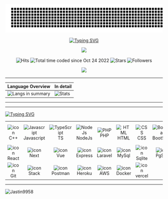 ![gitartwork](gitartwork.svg)

  <p align="center">
      <a href="https://github.com/Jastin9958">
          <img src="https://readme-typing-svg.demolab.com?font=Fira+Code&weight=600&duration=2000&pause=1000&center=true&width=1000&lines=I'm + Jastin! + Passionate+Software+Engineer + FullStack+ | + Blockchain + DepOps+ Engineer" alt="Typing SVG" /0>
      </a>
  </p>

  <div align="center">
      <img id="preview" src="https://komarev.com/ghpvc/?username=Jastin9958&color=grey">
  </div>

  <div align="center">
      
  ![Hits](https://hits.seeyoufarm.com/api/count/incr/badge.svg?url=https%3A%2F%2Fgithub.com%2FJastin9958&count_bg=%2379C83D&title_bg=%23555555&icon=github.svg&icon_color=%23E7E7E7&title=Hits&edge_flat=false)
  ![Total time coded since Oct 24 2022](https://wakatime.com/badge/user/168edf9f-71dc-49cc-bf77-592d9c9d4eed.svg)
  ![Stars](https://img.shields.io/github/stars/Jastin9958?label=Stars&style=social)
  ![Followers](https://img.shields.io/github/followers/Jastin9958?label=Followers&style=social)

  </div>

    

  <p align="center">
     <img src="https://streak-stats.demolab.com?user=Jastin9958&theme=tokyonight"/> 
  </p>


  <div align="center">
    
  ----
  |  Language Overview | In detail |
  |--------------------|-----------|
  | ![Langs in summary](https://github-readme-stats.vercel.app/api/top-langs/?username=Jastin9958&theme=tokyonight&hide_border=false&include_all_commits=false&count_private=false&layout=compact&langs_count=6) | ![Stats](https://github-readme-stats.vercel.app/api?username=Jastin9958&show_icons=true&theme=tokyonight&include_all_commits=true&count_private=true) |
  ---

  </div>
  
  ---
  
  
  <div id="language and tools">
    <a href="https://github.com/Jastin5831">
      <img src="https://readme-typing-svg.demolab.com?font=Tektur&pause=3000&random=false&width=620&lines=Language+  and  + Tools + Which + I + used + to + Developing" alt="Typing SVG" />
    </a>
    <br>
    <table style="text-align: center;">  
      <tr>  
        <td align="center" width="80" align="center" width="80">  
          <img  width="35" height="35" src="https://skillicons.dev/icons?i=cpp" alt="icon" alt="C++" />  
          <br>C++  
        </td>  
        <td align="center" width="80">  
          <img  width="35" height="35" src="https://skillicons.dev/icons?i=js" alt="Javascript" />  
          <br>Javascript  
        </td>  
        <td align="center" width="80">  
          <img  width="35" height="35" src="https://skillicons.dev/icons?i=ts" alt="TypeScript" />  
          <br>TS  
        </td>  
        <td align="center" width="80">  
          <img  width="35" height="35" src="https://skillicons.dev/icons?i=nodejs" alt="NodeJs" />  
          <br>NodeJs  
        </td> 
        <td align="center" width="80">  
          <img  width="35" height="35" src="https://skillicons.dev/icons?i=php" alt="PHP" />  
          <br>PHP  
        </td>  
        <td align="center" width="80">  
          <img  width="35" height="35" src="https://skillicons.dev/icons?i=html" alt="HTML" />  
          <br>HTML  
        </td>  
        <td align="center" width="80">  
          <img  width="35" height="35" src="https://skillicons.dev/icons?i=css" alt="CSS" />  
          <br>CSS  
        </td> 
        <td align="center" width="80">  
          <img  width="35" height="35" src="https://skillicons.dev/icons?i=bootstrap" alt="BootStrap" />  
          <br>BootStrap  
        </td> 
        <td align="center" width="80">  
          <img  width="35" height="35" src="https://skillicons.dev/icons?i=tailwindcss" alt="TailwindCss" />  
          <br>TailwindCss  
        </td> 
        <td align="center" width="80">  
          <img  width="35" height="35" src="https://skillicons.dev/icons?i=materialui" alt="Material" />  
          <br>Material UI  
        </td> 
      </tr>  
      <tr>  
        <td align="center" width="80">  
          <img  width="35" height="35" src="https://skillicons.dev/icons?i=react" alt="icon" alt="React" />  
          <br>React  
        </td>
        <td align="center" width="80">  
          <img  width="35" height="35" src="https://skillicons.dev/icons?i=next" alt="icon" alt="Next" />  
          <br>Next  
        </td>
        <td align="center" width="80">  
          <img  width="35" height="35" src="https://skillicons.dev/icons?i=vue" alt="icon" alt="Vue" />  
          <br>Vue  
        </td>
        <td align="center" width="80">  
          <img  width="35" height="35" src="https://skillicons.dev/icons?i=express" alt="icon" alt="Express" />  
          <br>Express  
        </td>
        <td align="center" width="80">  
          <img  width="35" height="35" src="https://skillicons.dev/icons?i=laravel" alt="icon" alt="Laravel" />  
          <br>Laravel  
        </td>
        <td align="center" width="80">  
          <img  width="35" height="35" src="https://skillicons.dev/icons?i=mysql" alt="icon" alt="MySql" />  
          <br>MySql  
        </td>
        <td align="center" width="80">  
          <img  width="35" height="35" src="https://skillicons.dev/icons?i=sqlite" alt="icon" alt="sqlite" />  
          <br>Sqlite  
        </td>
        <td align="center" width="80">  
          <img  width="35" height="35" src="https://skillicons.dev/icons?i=postgresql" alt="icon" alt="PostgreSQL" />  
          <br>PgSQL  
        </td>
        <td align="center" width="80">  
          <img  width="35" height="35" src="https://skillicons.dev/icons?i=mongodb" alt="icon" alt="MongoDB" />  
          <br>MongoDB
        </td>
        <td align="center" width="80">  
          <img  width="35" height="35" src="https://skillicons.dev/icons?i=redis" alt="icon" alt="redis" />  
          <br>Redis
        </td>
      </tr>
      <tr>  
        <td align="center" width="80">  
          <img  width="35" height="35" src="https://skillicons.dev/icons?i=git" alt="icon" alt="Git" />  
          <br>Git  
        </td>
        <td align="center" width="80">  
          <img  width="35" height="35" src="https://skillicons.dev/icons?i=stackoverflow" alt="icon" alt="Stackoverflow" />  
          <br>Stack  
        </td>
        <td align="center" width="80">  
          <img  width="35" height="35" src="https://skillicons.dev/icons?i=postman" alt="icon" alt="postman" />  
          <br>Postman  
        </td>
        <td align="center" width="80">  
          <img  width="35" height="35" src="https://skillicons.dev/icons?i=heroku" alt="icon" alt="Heroku" />  
          <br>Heroku  
        </td>
        <td align="center" width="80">  
          <img  width="35" height="35" src="https://techstack-generator.vercel.app/aws-icon.svg" alt="icon" alt="AWS" />  
          <br>AWS  
        </td>
        <td align="center" width="80">  
            <img  width="35" height="35" src="https://skillicons.dev/icons?i=docker" alt="icon" alt="Docker" />  
            <br>Docker  
          </td>
        <td align="center" width="80">  
          <img  width="35" height="35" src="https://skillicons.dev/icons?i=vercel" alt="icon" alt="Vercel" />  
          <br>vercel  
        </td>
      </tr>
    </table>  
  </div>
  <hr>
  <img src="https://github-profile-trophy.vercel.app/?username=Jastin9958" alt="Jastin9958" />
